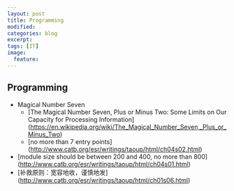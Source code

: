 ```yaml
---
layout: post
title: Programming
modified:
categories: blog
excerpt:
tags: [IT]
image:
  feature:
---
```


## Programming
* Magical Number Seven
    * [The Magical Number Seven, Plus or Minus Two: Some Limits on Our Capacity for Processing Information] (https://en.wikipedia.org/wiki/The_Magical_Number_Seven,_Plus_or_Minus_Two)
    * [no more than 7 entry points] (http://www.catb.org/esr/writings/taoup/html/ch04s02.html)
* [module size should be between 200 and 400, no more than 800] (http://www.catb.org/esr/writings/taoup/html/ch04s01.html)
* [补救原则：宽容地收，谨慎地发] (http://www.catb.org/esr/writings/taoup/html/ch01s06.html)